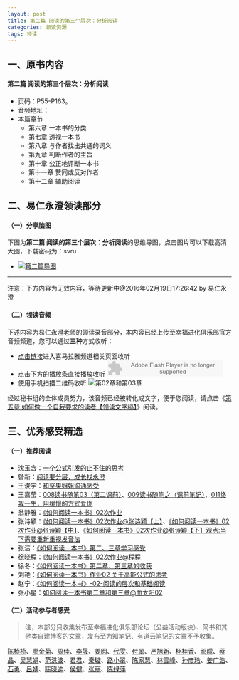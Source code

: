 ```yaml
---
layout: post
title: 第二篇 阅读的第三个层次：分析阅读
categories: 领读资源
tags: 领读
---
```


## 一、原书内容

#### 第二篇 阅读的第三个层次：分析阅读

- 页码：P55-P163。
- 音频地址：
- 本篇章节
	- 第六章 一本书的分类
	- 第七章 透视一本书
	- 第八章 与作者找出共通的词义
	- 第九章 判断作者的主旨
	- 第十章 公正地评断一本书
	- 第十一章 赞同或反对作者
	- 第十二章 辅助阅读

## 二、易仁永澄领读部分

#### （一）分享脑图

下图为**第二篇 阅读的第三个层次：分析阅读**的思维导图，点击图片可以下载高清大图，下载密码为：svru

- [![第二篇导图](http://77fm42.com1.z0.glb.clouddn.com/htrab-nt-p02small.jpg)](http://pan.baidu.com/s/1jHfhL4a)



----

注意：下方内容为无效内容，等待更新中@2016年02月19日17:26:42 by 易仁永澄

#### （二）领读音频

下述内容为易仁永澄老师的领读录音部分，本内容已经上传至幸福进化俱乐部官方音频频道，您可以通过**三种**方式收听：

- [点击链接](http://www.ximalaya.com/12605301/sound/12338833)进入喜马拉雅频道相关页面收听
- 点击下方的播放条直接播放收听
	<object type="application/x-shockwave-flash" id="ximalaya_player" data="http://www.ximalaya.com/swf/sound/orange.swf?id=12338833" width="260" height="36"></object>
- 使用手机扫描二维码收听
![第02章和第03章](http://77fm42.com1.z0.glb.clouddn.com/htrab-qr-s05.png)


经过秘书组的全体成员努力，该音频已经被转化成文字，便于您阅读，请点击《[第五章 如何做一个自我要求的读者【领读文字稿】](http://htrab.com/sesson05-text/)》阅读。

## 三、优秀感受精选

#### （一）推荐阅读

- 沈玉含：[一个公式引发的止不住的思考](http://www.jianshu.com/p/afb423a45fc6)
- 昝新：[阅读要分层，成长找永澄](http://www.jianshu.com/p/a344920f75cc)
- 王浚宇：[和坚果姐姐沟通感受](http://www.jianshu.com/p/ee5aaf7ba6d6)
- 王嘉莹：[008读书随笔03（第二课前）](http://www.jianshu.com/p/45988318f682)、[009读书随笔之（课前笔记）](http://www.jianshu.com/p/d2b750955b63)、[011终我一生，用缓慢的方式爱你](http://www.jianshu.com/p/0cb66627b478)
- 翁静雅：[《如何阅读一本书》02次作业](http://www.jianshu.com/p/88b07d5e00e8)
- 张诗颖：[《如何阅读一本书》02次作业@张诗颖【上】](http://www.jianshu.com/p/4c5000ec6b45)、[《如何阅读一本书》02次作业@张诗颖【中】](http://www.jianshu.com/p/f3ceaffe6451)、[《如何阅读一本书》02次作业@张诗颖【下】观点:当下需要重新重视发音法](http://www.jianshu.com/p/61c341f9b965)
- 张洁：[《如何阅读一本书》第二、三章学习感受](http://www.jianshu.com/p/f86ae373cef8)
- 徐晓程：[《如何阅读一本书》02次作业@程程](http://www.jianshu.com/p/4395d50a806d)
- 徐冬：[《如何阅读一本书》第二章、第三章的收获](http://www.jianshu.com/p/4563d256b338)
- 刘艳：[《如何阅读一本书》作业02 关于高能公式的思考](http://www.jianshu.com/p/87119b15e53a)
- 赵宁：[《如何阅读一本书》-02-阅读的层次和基础阅读](http://www.jianshu.com/p/64836cf7c904)
- 张小星：[如何阅读一本书第二章和第三章@血太阳02](http://fromwiz.com/share/s/10bxJH2YkA3G245_Bc0dRhtl2-gcHf0_jAup2L5B-q10LN_D)

#### （二）活动参与者感受

> 注，本部分只收集发布至幸福进化俱乐部论坛（公益活动版块）、简书和其他类自建博客的文章，发布至为知笔记、有道云笔记的文章不予收集。

[陈桢桢](http://www.jianshu.com/p/23cc68430bbd)、[廖金菊](http://www.jianshu.com/p/6ff9dbf20dee)、[周佳](http://www.jianshu.com/p/eb8aa4a41faa)、[李晟](http://www.jianshu.com/p/4d26c8f32cda)、[姜囡](http://www.jianshu.com/p/905728e5fa82)、[代雯](http://www.jianshu.com/p/41a20d7ab98c)、[付翠](http://www.jianshu.com/p/7214bb5e7fad)、[严旭新](http://www.jianshu.com/p/6df890e9b726)、[杨桂香](http://www.jianshu.com/p/e2795ea9b1be)、[祁曚](http://www.jianshu.com/p/c0f37a025df1)、[蔡晶](http://www.jianshu.com/p/1bd2286bdd43)、[吴慧娟](http://blog.sina.com.cn/s/blog_132a4b0b60102w6j6.html)、[范洪波](http://www.jianshu.com/p/3a8a7a6405cd)、[君君](http://www.jianshu.com/p/c1cd14ab1ace)、[秦璇](http://www.jianshu.com/p/d0ef2114508b)、[路小翠](http://www.jianshu.com/p/df830fde012d)、[陈家慧](http://www.jianshu.com/p/39d263b6da65)、[林雪峰](http://www.jianshu.com/p/185bd8dd3f3a)、[孙彦玲](http://www.jianshu.com/p/c5494fac7a87)、[姜广浩](http://www.jianshu.com/p/a9daae8e81b4)、[石勇](http://www.jianshu.com/p/5260cca65df9)、[吕婧](http://www.jianshu.com/p/11e05413963f)、[陈晓迪](http://www.jianshu.com/p/62249448be4d)、[侯健](http://www.jianshu.com/p/a2aafe9937cc)、[张丽](http://www.jianshu.com/p/740b8d1afb8a)、[陈绿萍](http://www.jianshu.com/p/7c7e8a8b26a4)
